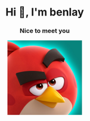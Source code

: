 <h1 align="center">Hi 👋, I'm benlay</h1>
<h3 align="center">Nice to meet you</h3>

<p align="center">
<img src="channels4_profile.jpg" width="200" height="200" align-item="center">
</p>
</p>
